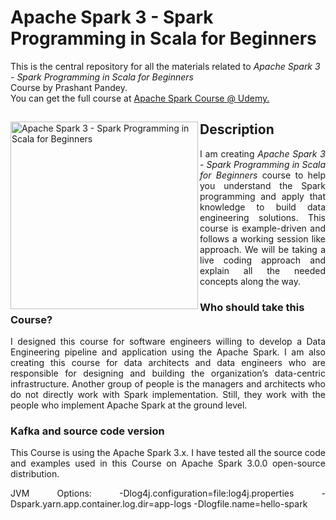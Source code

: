 # Apache Spark 3 - Spark Programming in Scala for Beginners
This is the central repository for all the materials related to <em>Apache Spark 3 - Spark Programming in Scala for Beginners</em> <br>Course by Prashant Pandey.
<br> You can get the full course at <a href="https://www.udemy.com/course/apache-spark-programming-in-scala/?referralCode=BFF37C437A7431C20F14"> 
  Apache Spark Course @ Udemy.
</a>

<div>
<a href="https://www.udemy.com/course/apache-spark-programming-in-scala/?referralCode=BFF37C437A7431C20F14">
<img src="https://www.learningjournal.guru/_resources/img/jpg-5x/spark-beginners-course.jpg" alt="Apache Spark 3 - Spark Programming in Scala for Beginners" width="300" align="left"> 
</a>

<h2> Description </h2>
<p align="justify">
  I am creating <em>Apache Spark 3 - Spark Programming in Scala for Beginners </em>course to help you understand the Spark programming and apply that knowledge to build data engineering solutions. This course is example-driven and follows a working session like approach. We will be taking a live coding approach and explain all the needed concepts along the way.
</p>

<h3>Who should take this Course?</h3>
<p align="justify">
I designed this course for software engineers willing to develop a Data Engineering pipeline and application using the Apache Spark. I am also creating this course for data architects and data engineers who are responsible for designing and building the organization’s data-centric infrastructure. Another group of people is the managers and architects who do not directly work with Spark implementation. Still, they work with the people who implement Apache Spark at the ground level.
</p>

<h3>Kafka and source code version</h3>
<p align="justify">
This Course is using the Apache Spark 3.x. I have tested all the source code and examples used in this Course on Apache Spark 3.0.0 open-source distribution.
</p>

<p align="justify">
JVM Options: -Dlog4j.configuration=file:log4j.properties -Dspark.yarn.app.container.log.dir=app-logs -Dlogfile.name=hello-spark
</p>

</div>
